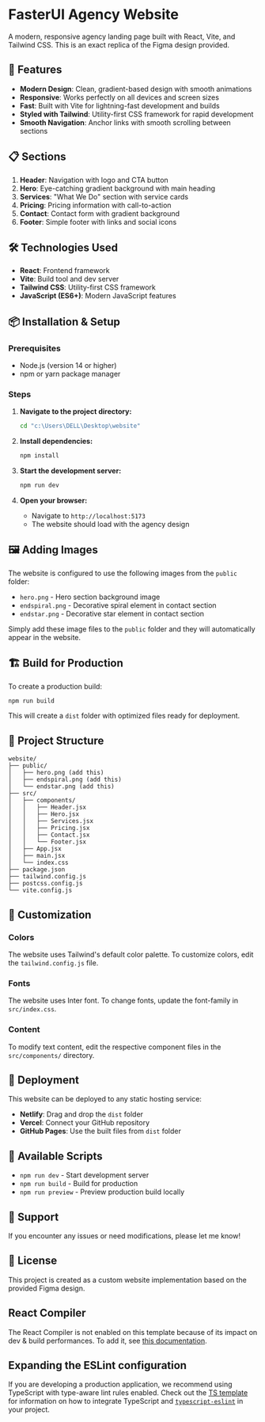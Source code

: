 # FasterUI Agency Website

A modern, responsive agency landing page built with React, Vite, and Tailwind CSS. This is an exact replica of the Figma design provided.

## 🚀 Features

- **Modern Design**: Clean, gradient-based design with smooth animations
- **Responsive**: Works perfectly on all devices and screen sizes
- **Fast**: Built with Vite for lightning-fast development and builds
- **Styled with Tailwind**: Utility-first CSS framework for rapid development
- **Smooth Navigation**: Anchor links with smooth scrolling between sections

## 📋 Sections

1. **Header**: Navigation with logo and CTA button
2. **Hero**: Eye-catching gradient background with main heading
3. **Services**: "What We Do" section with service cards
4. **Pricing**: Pricing information with call-to-action
5. **Contact**: Contact form with gradient background
6. **Footer**: Simple footer with links and social icons

## 🛠️ Technologies Used

- **React**: Frontend framework
- **Vite**: Build tool and dev server
- **Tailwind CSS**: Utility-first CSS framework
- **JavaScript (ES6+)**: Modern JavaScript features

## 📦 Installation & Setup

### Prerequisites
- Node.js (version 14 or higher)
- npm or yarn package manager

### Steps

1. **Navigate to the project directory:**
   ```cmd
   cd "c:\Users\DELL\Desktop\website"
   ```

2. **Install dependencies:**
   ```cmd
   npm install
   ```

3. **Start the development server:**
   ```cmd
   npm run dev
   ```

4. **Open your browser:**
   - Navigate to `http://localhost:5173`
   - The website should load with the agency design

## 🖼️ Adding Images

The website is configured to use the following images from the `public` folder:

- `hero.png` - Hero section background image
- `endspiral.png` - Decorative spiral element in contact section
- `endstar.png` - Decorative star element in contact section

Simply add these image files to the `public` folder and they will automatically appear in the website.

## 🏗️ Build for Production

To create a production build:

```cmd
npm run build
```

This will create a `dist` folder with optimized files ready for deployment.

## 📁 Project Structure

```
website/
├── public/
│   ├── hero.png (add this)
│   ├── endspiral.png (add this)
│   └── endstar.png (add this)
├── src/
│   ├── components/
│   │   ├── Header.jsx
│   │   ├── Hero.jsx
│   │   ├── Services.jsx
│   │   ├── Pricing.jsx
│   │   ├── Contact.jsx
│   │   └── Footer.jsx
│   ├── App.jsx
│   ├── main.jsx
│   └── index.css
├── package.json
├── tailwind.config.js
├── postcss.config.js
└── vite.config.js
```

## 🎨 Customization

### Colors
The website uses Tailwind's default color palette. To customize colors, edit the `tailwind.config.js` file.

### Fonts
The website uses Inter font. To change fonts, update the font-family in `src/index.css`.

### Content
To modify text content, edit the respective component files in the `src/components/` directory.

## 🚀 Deployment

This website can be deployed to any static hosting service:

- **Netlify**: Drag and drop the `dist` folder
- **Vercel**: Connect your GitHub repository
- **GitHub Pages**: Use the built files from `dist` folder

## 📝 Available Scripts

- `npm run dev` - Start development server
- `npm run build` - Build for production
- `npm run preview` - Preview production build locally

## 🤝 Support

If you encounter any issues or need modifications, please let me know!

## 📄 License

This project is created as a custom website implementation based on the provided Figma design.

## React Compiler

The React Compiler is not enabled on this template because of its impact on dev & build performances. To add it, see [this documentation](https://react.dev/learn/react-compiler/installation).

## Expanding the ESLint configuration

If you are developing a production application, we recommend using TypeScript with type-aware lint rules enabled. Check out the [TS template](https://github.com/vitejs/vite/tree/main/packages/create-vite/template-react-ts) for information on how to integrate TypeScript and [`typescript-eslint`](https://typescript-eslint.io) in your project.
